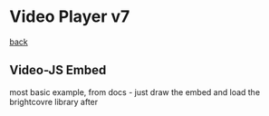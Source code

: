 # Video Player v7
[back](./index.html)


## Video-JS Embed

most basic example, from docs - just draw the embed and load the brightcovre library after

<section class="video-play7r-example">
  <video-js data-account="63128"
    id="foo"
    data-player="7JuE5DqUiM"
    data-embed="default"
    controls=""
    data-video-id="6320977613112" 
    data-application-id=""
    class="vjs-fluid video-play7r"
    playsinline></video-js>
<script
  src="//players.brightcove.net/63128/7JuE5DqUiM_default/index.min.js">
</script>
</section>

<style>
video-js.video-js.vjs-fluid:not(.vjs-audio-only-mode) {
  padding-top: 56.25%;
}
</style>
